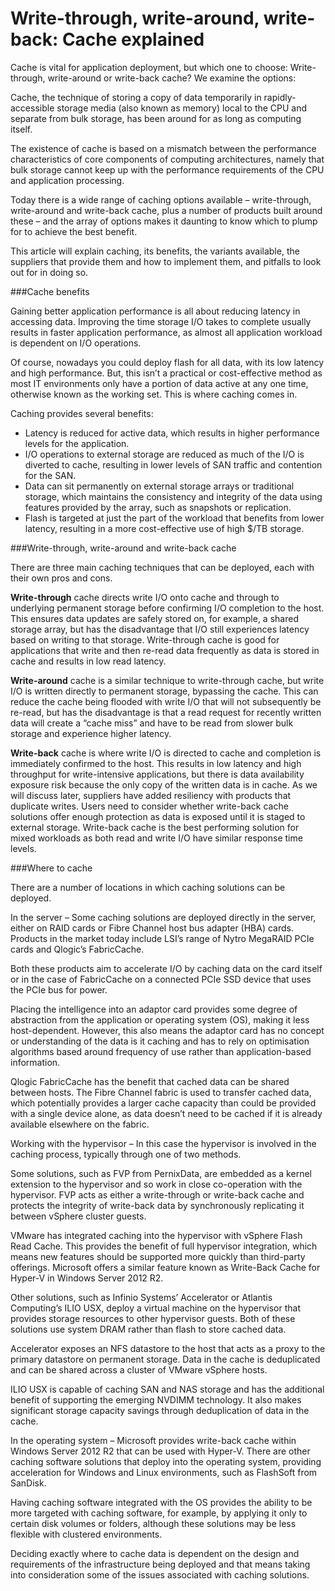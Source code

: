 # Write-through, write-around, write-back: Cache explained

Cache is vital for application deployment, but which one to choose: Write-through, write-around or write-back cache? We examine the options:

Cache, the technique of storing a copy of data temporarily in rapidly-accessible storage media (also known as memory) local to the CPU and separate from bulk storage, has been around for as long as computing itself.

The existence of cache is based on a mismatch between the performance characteristics of core components of computing architectures, namely that bulk storage cannot keep up with the performance requirements of the CPU and application processing.

Today there is a wide range of caching options available – write-through, write-around and write-back cache, plus a number of products built around these – and the array of options makes it daunting to know which to plump for to achieve the best benefit.

This article will explain caching, its benefits, the variants available, the suppliers that provide them and how to implement them, and pitfalls to look out for in doing so.

###Cache benefits

Gaining better application performance is all about reducing latency in accessing data. Improving the time storage I/O takes to complete usually results in faster application performance, as almost all application workload is dependent on I/O operations.

Of course, nowadays you could deploy flash for all data, with its low latency and high performance. But, this isn’t a practical or cost-effective method as most IT environments only have a portion of data active at any one time, otherwise known as the working set. This is where caching comes in.

Caching provides several benefits:

* Latency is reduced for active data, which results in higher performance levels for the application.
* I/O operations to external storage are reduced as much of the I/O is diverted to cache, resulting in lower levels of SAN traffic and contention for the SAN.
* Data can sit permanently on external storage arrays or traditional storage, which maintains the consistency and integrity of the data using features provided by the array, such as snapshots or replication.
* Flash is targeted at just the part of the workload that benefits from lower latency, resulting in a more cost-effective use of high $/TB storage.

###Write-through, write-around and write-back cache

There are three main caching techniques that can be deployed, each with their own pros and cons.

**Write-through** cache directs write I/O onto cache and through to underlying permanent storage before confirming I/O completion to the host. This ensures data updates are safely stored on, for example, a shared storage array, but has the disadvantage that I/O still experiences latency based on writing to that storage. Write-through cache is good for applications that write and then re-read data frequently as data is stored in cache and results in low read latency.

**Write-around** cache is a similar technique to write-through cache, but write I/O is written directly to permanent storage, bypassing the cache. This can reduce the cache being flooded with write I/O that will not subsequently be re-read, but has the disadvantage is that a read request for recently written data will create a “cache miss” and have to be read from slower bulk storage and experience higher latency.

**Write-back** cache is where write I/O is directed to cache and completion is immediately confirmed to the host. This results in low latency and high throughput for write-intensive applications, but there is data availability exposure risk because the only copy of the written data is in cache. As we will discuss later, suppliers have added resiliency with products that duplicate writes. Users need to consider whether write-back cache solutions offer enough protection as data is exposed until it is staged to external storage. Write-back cache is the best performing solution for mixed workloads as both read and write I/O have similar response time levels.

###Where to cache

There are a number of locations in which caching solutions can be deployed.

In the server – Some caching solutions are deployed directly in the server, either on RAID cards or Fibre Channel host bus adapter (HBA) cards. Products in the market today include LSI’s range of Nytro MegaRAID PCIe cards and Qlogic’s FabricCache.

Both these products aim to accelerate I/O by caching data on the card itself or in the case of FabricCache on a connected PCIe SSD device that uses the PCIe bus for power.

Placing the intelligence into an adaptor card provides some degree of abstraction from the application or operating system (OS), making it less host-dependent. However, this also means the adaptor card has no concept or understanding of the data is it caching and has to rely on optimisation algorithms based around frequency of use rather than application-based information.

Qlogic FabricCache has the benefit that cached data can be shared between hosts. The Fibre Channel fabric is used to transfer cached data, which potentially provides a larger cache capacity than could be provided with a single device alone, as data doesn’t need to be cached if it is already available elsewhere on the fabric.

Working with the hypervisor – In this case the hypervisor is involved in the caching process, typically through one of two methods.

Some solutions, such as FVP from PernixData, are embedded as a kernel extension to the hypervisor and so work in close co-operation with the hypervisor. FVP acts as either a write-through or write-back cache and protects the integrity of write-back data by synchronously replicating it between vSphere cluster guests.

VMware has integrated caching into the hypervisor with vSphere Flash Read Cache. This provides the benefit of full hypervisor integration, which means new features should be supported more quickly than third-party offerings. Microsoft offers a similar feature known as Write-Back Cache for Hyper-V in Windows Server 2012 R2.

Other solutions, such as Infinio Systems’ Accelerator or Atlantis Computing’s ILIO USX, deploy a virtual machine on the hypervisor that provides storage resources to other hypervisor guests. Both of these solutions use system DRAM rather than flash to store cached data.

Accelerator exposes an NFS datastore to the host that acts as a proxy to the primary datastore on permanent storage. Data in the cache is deduplicated and can be shared across a cluster of VMware vSphere hosts.

ILIO USX is capable of caching SAN and NAS storage and has the additional benefit of supporting the emerging NVDIMM technology. It also makes significant storage capacity savings through deduplication of data in the cache.

In the operating system – Microsoft provides write-back cache within Windows Server 2012 R2 that can be used with Hyper-V. There are other caching software solutions that deploy into the operating system, providing acceleration for Windows and Linux environments, such as FlashSoft from SanDisk.

Having caching software integrated with the OS provides the ability to be more targeted with caching software, for example, by applying it only to certain disk volumes or folders, although these solutions may be less flexible with clustered environments.

Deciding exactly where to cache data is dependent on the design and requirements of the infrastructure being deployed and that means taking into consideration some of the issues associated with caching solutions.